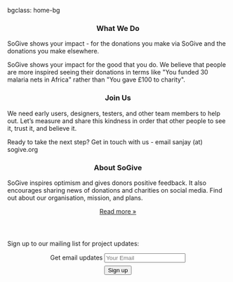 bgclass: home-bg

<div class="home-bg">
</div>

<div class="col-md-12">
  <div class="col-md-4">
    <center>
      <h3>What We Do</h3>
    </center>
    <p class="sogive-text-body">
      SoGive shows your impact - for the donations you make via SoGive and the donations you make elsewhere.
    </p>
    <p class="sogive-text-body">
       SoGive shows your impact for the good that you do. We believe that people are more inspired seeing their donations in terms like "You funded 30 malaria nets in Africa" rather than "You gave £100 to charity".
    </p>
  </div>
  <div class="col-md-4">
    <center>
      <h3>Join Us</h3>
    </center>
    <p class="sogive-text-body">
       We need early users, designers, testers, and other team members to help out. Let’s measure and share this kindness in order that other people to see it, trust it, and believe it.
    </p>
    <p class="sogive-text-body">
      Ready to take the next step? Get in touch with us - email <span class='email' name='sanjay' domain='sogive.org'>sanjay (at) sogive.org</span>
    </p>
  </div>
  <div class="col-md-4">
    <center>
      <h3>About SoGive</h3>
    </center>
    <p class="sogive-text-body">
      SoGive inspires optimism and gives donors positive feedback. It also encourages sharing news of donations and charities on social media. Find out about our organisation, mission, and plans.
    </p>
    <center>
      <p>
        <a class="btn btn-default" href="about.html" role="button">Read more &raquo;</a>
      </p>
    </center>
  </div>
</div>
<!-- Cheap vertical space, you can increase or decrease it by changing the em level-->
<div class="white-bg col-xs-12" style="height:2em;">
</div>
<!-- End of cheap vertical space -->
<div class="col-md-12">
  <div class="col-md-offset-4 col-md-4">
    <p class="sogive-text-body-centered">
    Sign up to our mailing list for project updates: 
    </p>
    <center>
    <form id='mailing-list' action='https://sogive.soda.sh/forms-form.json' class='form-inline'>
      <input type='hidden' name='mlist' value='company-news,product-news,marketing'>
      <div class='form-group'>
        <label class=''>Get email updates</label>       
        <input class='form-control' type='email' name='email' placeholder='Your Email'>
      </div>
      <!-- Cheap vertical space, you can increase or decrease it by changing the em level-->
      <div class="white-bg col-xs-12" style="height:0.5em;">
      </div>
      <!-- End of cheap vertical space -->
      <button class="btn btn-primary" type='submit'>Sign up</button>
    </form>
    </center>
  </div>
</div>